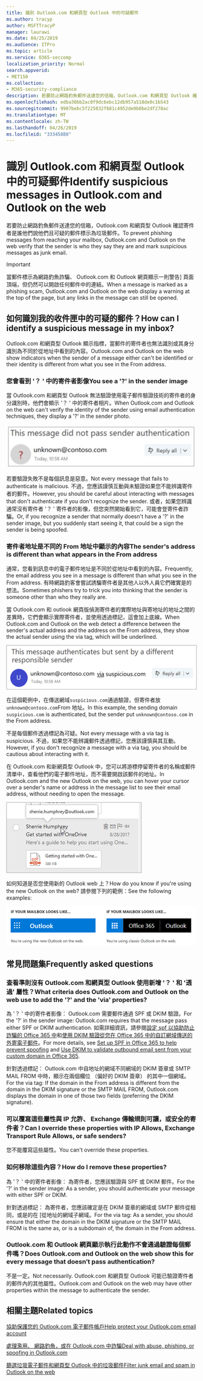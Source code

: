 ```yaml
---
title: 識別 Outlook.com 和網頁型 Outlook 中的可疑郵件
ms.author: tracyp
author: MSFTTracyP
manager: laurawi
ms.date: 04/25/2019
ms.audience: ITPro
ms.topic: article
ms.service: O365-seccomp
localization_priority: Normal
search.appverid:
- MET150
ms.collection:
- M365-security-compliance
description: 若要防止網路釣魚郵件送達您的信箱，Outlook.com 和網頁型 Outlook 確認寄件者是誰他們說他們且可疑的郵件標示為垃圾郵件。
ms.openlocfilehash: edba30bb2ac0f9dc6ebc12db957a518de0c1b543
ms.sourcegitcommit: 9907bebc5f225032f681c4952de0b0be2df278ac
ms.translationtype: MT
ms.contentlocale: zh-TW
ms.lasthandoff: 04/26/2019
ms.locfileid: "33345888"
---
```

# <a name="identify-suspicious-messages-in-outlookcom-and-outlook-on-the-web"></a><span data-ttu-id="04e5b-103">識別 Outlook.com 和網頁型 Outlook 中的可疑郵件</span><span class="sxs-lookup"><span data-stu-id="04e5b-103">Identify suspicious messages in Outlook.com and Outlook on the web</span></span>

<span data-ttu-id="04e5b-104">若要防止網路釣魚郵件送達您的信箱，Outlook.com 和網頁型 Outlook 確認寄件者是誰他們說他們且可疑的郵件標示為垃圾郵件。</span><span class="sxs-lookup"><span data-stu-id="04e5b-104">To prevent phishing messages from reaching your mailbox, Outlook.com and Outlook on the web verify that the sender is who they say they are and mark suspicious messages as junk email.</span></span>

> [!IMPORTANT]
> <span data-ttu-id="04e5b-105">當郵件標示為網路釣魚詐騙、 Outlook.com 和 Outlook 網頁顯示一則警告] 頁面頂端，但仍然可以開啟任何郵件中的連結。</span><span class="sxs-lookup"><span data-stu-id="04e5b-105">When a message is marked as a phishing scam, Outlook.com and Outlook on the web display a warning at the top of the page, but any links in the message can still be opened.</span></span>

## <a name="how-can-i-identify-a-suspicious-message-in-my-inbox"></a><span data-ttu-id="04e5b-106">如何識別我的收件匣中的可疑的郵件？</span><span class="sxs-lookup"><span data-stu-id="04e5b-106">How can I identify a suspicious message in my inbox?</span></span>

<span data-ttu-id="04e5b-107">Outlook.com 和網頁型 Outlook 顯示指標，當郵件的寄件者也無法識別或其身分識別為不同於從地址中看到的內容。</span><span class="sxs-lookup"><span data-stu-id="04e5b-107">Outlook.com and Outlook on the web show indicators when the sender of a message either can't be identified or their identity is different from what you see in the From address.</span></span>

### <a name="you-see-a--in-the-sender-image"></a><span data-ttu-id="04e5b-108">您會看到 '？ ' 中的寄件者影像</span><span class="sxs-lookup"><span data-stu-id="04e5b-108">You see a '?' in the sender image</span></span>

<span data-ttu-id="04e5b-109">當 Outlook.com 和網頁型 Outlook 無法驗證使用電子郵件驗證技術的寄件者的身分識別時，他們會顯示 '？ ' 中的寄件者相片。</span><span class="sxs-lookup"><span data-stu-id="04e5b-109">When Outlook.com and Outlook on the web can't verify the identity of the sender using email authentication techniques, they display a '?' in the sender photo.</span></span>

![郵件未通過驗證](media/message-did-not-pass-verification.jpg)

<span data-ttu-id="04e5b-111">若要驗證失敗不是每個訊息是惡意。</span><span class="sxs-lookup"><span data-stu-id="04e5b-111">Not every message that fails to authenticate is malicious.</span></span> <span data-ttu-id="04e5b-112">不過，您應該謹慎互動與未驗證如果您不能辨識寄件者的郵件。</span><span class="sxs-lookup"><span data-stu-id="04e5b-112">However, you should be careful about interacting with messages that don't authenticate if you don't recognize the sender.</span></span> <span data-ttu-id="04e5b-113">或者，如果您辨識通常沒有寄件者 '？ ' 寄件者的影像，但您突然開始看到它，可能會登寄件者詐騙。</span><span class="sxs-lookup"><span data-stu-id="04e5b-113">Or, if you recognize a sender that normally doesn't have a '?' in the sender image, but you suddenly start seeing it, that could be a sign the sender is being spoofed.</span></span>

### <a name="the-senders-address-is-different-than-what-appears-in-the-from-address"></a><span data-ttu-id="04e5b-114">寄件者地址是不同的 From 地址中顯示的內容</span><span class="sxs-lookup"><span data-stu-id="04e5b-114">The sender's address is different than what appears in the From address</span></span>

<span data-ttu-id="04e5b-115">通常，您看到訊息中的電子郵件地址是不同於從地址中看到的內容。</span><span class="sxs-lookup"><span data-stu-id="04e5b-115">Frequently, the email address you see in a message is different than what you see in the From address.</span></span> <span data-ttu-id="04e5b-116">有時網路釣客會嘗試誘騙寄件者是其他人以外人員它們確實是的想法。</span><span class="sxs-lookup"><span data-stu-id="04e5b-116">Sometimes phishers try to trick you into thinking that the sender is someone other than who they really are.</span></span>

<span data-ttu-id="04e5b-117">當 Outlook.com 和 outlook 網頁版偵測寄件者的實際地址與寄地址的地址之間的差異時，它們會顯示實際寄件者，並使用透過標記，這會加上底線。</span><span class="sxs-lookup"><span data-stu-id="04e5b-117">When Outlook.com and Outlook on the web detect a difference between the sender's actual address and the address on the From address, they show the actual sender using the via tag, which will be underlined.</span></span>

![未驗證的寄件者的替代文字](media/unverified-sender-feature1.png)

<span data-ttu-id="04e5b-119">在這個範例中，在傳送網域`suspicious.com`通過驗證，但寄件者放`unknown@contoso.com`From 地址。</span><span class="sxs-lookup"><span data-stu-id="04e5b-119">In this example, the sending domain `suspicious.com` is authenticated, but the sender put `unknown@contoso.com` in the From address.</span></span>

<span data-ttu-id="04e5b-120">不是每個郵件透過標記為可疑。</span><span class="sxs-lookup"><span data-stu-id="04e5b-120">Not every message with a via tag is suspicious.</span></span> <span data-ttu-id="04e5b-121">不過，如果您不能辨識郵件透過標記，您應該謹慎與其互動。</span><span class="sxs-lookup"><span data-stu-id="04e5b-121">However, if you don't recognize a message with a via tag, you should be cautious about interacting with it.</span></span>

<span data-ttu-id="04e5b-122">在 Outlook.com 和新網頁型 Outlook 中，您可以將游標停留寄件者的名稱或郵件清單中，查看他們的電子郵件地址，而不需要開啟該郵件的地址。</span><span class="sxs-lookup"><span data-stu-id="04e5b-122">In Outlook.com and the new Outlook on the web, you can hover your cursor over a sender's name or address in the message list to see their email address, without needing to open the message.</span></span>

![開始使用 OneDrive](media/get-started-with-onedrive-message.png)

<span data-ttu-id="04e5b-124">如何知道是否您使用新的 Outlook web 上？</span><span class="sxs-lookup"><span data-stu-id="04e5b-124">How do you know if you're using the new Outlook on the web?</span></span> <span data-ttu-id="04e5b-125">請參閱下列的範例：</span><span class="sxs-lookup"><span data-stu-id="04e5b-125">See the following examples:</span></span>

![Outlook 與 Office 365](media/outlook-vs-outlook365.png)

## <a name="frequently-asked-questions"></a><span data-ttu-id="04e5b-127">常見問題集</span><span class="sxs-lookup"><span data-stu-id="04e5b-127">Frequently asked questions</span></span>

### <a name="what-criteria-does-outlookcom-and-outlook-on-the-web-use-to-add-the--and-the-via-properties"></a><span data-ttu-id="04e5b-128">查看準則沒有 Outlook.com 和網頁型 Outlook 使用新增 '？ ' 和 '透過' 屬性？</span><span class="sxs-lookup"><span data-stu-id="04e5b-128">What criteria does Outlook.com and Outlook on the web use to add the '?' and the 'via' properties?</span></span>

<span data-ttu-id="04e5b-129">為 '？ ' 中的寄件者影像： Outlook.com 需要郵件通過 SPF 或 DKIM 驗證。</span><span class="sxs-lookup"><span data-stu-id="04e5b-129">For the '?' in the sender image:  Outlook.com requires that the message pass either SPF or DKIM authentication.</span></span> <span data-ttu-id="04e5b-130">如需詳細資訊，請參閱[設定 spf 以協助防止詐騙的 Office 365 中](set-up-spf-in-office-365-to-help-prevent-spoofing.md)和[使用 DKIM 驗證從您在 Office 365 中的自訂網域傳送的外寄電子郵件](use-dkim-to-validate-outbound-email.md)。</span><span class="sxs-lookup"><span data-stu-id="04e5b-130">For more details, see [Set up SPF in Office 365 to help prevent spoofing](set-up-spf-in-office-365-to-help-prevent-spoofing.md) and [Use DKIM to validate outbound email sent from your custom domain in Office 365](use-dkim-to-validate-outbound-email.md).</span></span>

<span data-ttu-id="04e5b-131">針對透過標記： Outlook.com 中自地址的網域不同網域的 DKIM 簽章或 SMTP MAIL FROM 中時，顯示在兩個欄位 （偏好的 DKIM 簽章） 的其中一個網域。</span><span class="sxs-lookup"><span data-stu-id="04e5b-131">For the via tag: If the domain in the From address is different from the domain in the DKIM signature or the SMTP MAIL FROM, Outlook.com displays the domain in one of those two fields (preferring the DKIM signature).</span></span>

### <a name="can-i-override-these-properties-with-ip-allows-exchange-transport-rule-allows-or-safe-senders"></a><span data-ttu-id="04e5b-132">可以覆寫這些屬性與 IP 允許、 Exchange 傳輸規則可讓，或安全的寄件者？</span><span class="sxs-lookup"><span data-stu-id="04e5b-132">Can I override these properties with IP Allows, Exchange Transport Rule Allows, or safe senders?</span></span>

<span data-ttu-id="04e5b-133">您不能覆寫這些屬性。</span><span class="sxs-lookup"><span data-stu-id="04e5b-133">You can't override these properties.</span></span>

### <a name="how-do-i-remove-these-properties"></a><span data-ttu-id="04e5b-134">如何移除這些內容？</span><span class="sxs-lookup"><span data-stu-id="04e5b-134">How do I remove these properties?</span></span>

<span data-ttu-id="04e5b-135">為 '？ ' 中的寄件者影像： 為寄件者，您應該驗證與 SPF 或 DKIM 郵件。</span><span class="sxs-lookup"><span data-stu-id="04e5b-135">For the '?' in the sender image: As a sender, you should authenticate your message with either SPF or DKIM.</span></span>

<span data-ttu-id="04e5b-136">針對透過標記： 為寄件者，您應該確定是在 DKIM 簽章的網域或 SMTP 郵件從相同，或是的在 [從地址的網域子網域。</span><span class="sxs-lookup"><span data-stu-id="04e5b-136">For the via tag: As a sender, you should ensure that either the domain in the DKIM signature or the SMTP MAIL FROM is the same as, or is a subdomain of, the domain in the From address.</span></span>

### <a name="does-outlookcom-and-outlook-on-the-web-show-this-for-every-message-that-doesnt-pass-authentication"></a><span data-ttu-id="04e5b-137">Outlook.com 和 Outlook 網頁顯示執行此動作不會通過驗證每個郵件嗎？</span><span class="sxs-lookup"><span data-stu-id="04e5b-137">Does Outlook.com and Outlook on the web show this for every message that doesn’t pass authentication?</span></span>

<span data-ttu-id="04e5b-138">不是一定。</span><span class="sxs-lookup"><span data-stu-id="04e5b-138">Not necessarily.</span></span> <span data-ttu-id="04e5b-139">Outlook.com 和網頁型 Outlook 可能已驗證寄件者的郵件內的其他屬性。</span><span class="sxs-lookup"><span data-stu-id="04e5b-139">Outlook.com and Outlook on the web may have other properties within the message to authenticate the sender.</span></span>

## <a name="related-topics"></a><span data-ttu-id="04e5b-140">相關主題</span><span class="sxs-lookup"><span data-stu-id="04e5b-140">Related topics</span></span>

[<span data-ttu-id="04e5b-141">協助保護您的 Outlook.com 電子郵件帳戶</span><span class="sxs-lookup"><span data-stu-id="04e5b-141">Help protect your Outlook.com email account</span></span>](https://support.office.com/article/a4f20fc5-4307-4ece-8231-6d4d4bd8a9ba)

[<span data-ttu-id="04e5b-142">處理濫用、 網路釣魚，或在 Outlook.com 中詐騙</span><span class="sxs-lookup"><span data-stu-id="04e5b-142">Deal with abuse, phishing, or spoofing in Outlook.com</span></span>](https://support.office.com/article/0d882ea5-eedc-4bed-aebc-079ffa1105a3)

[<span data-ttu-id="04e5b-143">篩選垃圾電子郵件和網頁型 Outlook 中的垃圾郵件</span><span class="sxs-lookup"><span data-stu-id="04e5b-143">Filter junk email and spam in Outlook on the web</span></span>](https://support.office.com/article/db786e79-54e2-40cc-904f-d89d57b7f41d)
